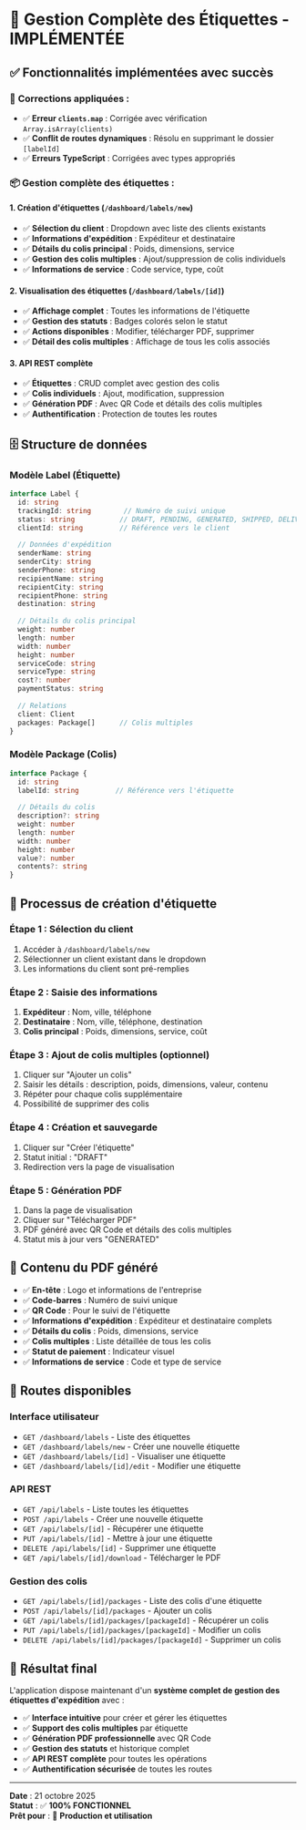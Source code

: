 # 🎉 Gestion Complète des Étiquettes - IMPLÉMENTÉE

## ✅ **Fonctionnalités implémentées avec succès**

### 🔧 **Corrections appliquées :**
- ✅ **Erreur `clients.map`** : Corrigée avec vérification `Array.isArray(clients)`
- ✅ **Conflit de routes dynamiques** : Résolu en supprimant le dossier `[labelId]`
- ✅ **Erreurs TypeScript** : Corrigées avec types appropriés

### 📦 **Gestion complète des étiquettes :**

#### **1. Création d'étiquettes** (`/dashboard/labels/new`)
- ✅ **Sélection du client** : Dropdown avec liste des clients existants
- ✅ **Informations d'expédition** : Expéditeur et destinataire
- ✅ **Détails du colis principal** : Poids, dimensions, service
- ✅ **Gestion des colis multiples** : Ajout/suppression de colis individuels
- ✅ **Informations de service** : Code service, type, coût

#### **2. Visualisation des étiquettes** (`/dashboard/labels/[id]`)
- ✅ **Affichage complet** : Toutes les informations de l'étiquette
- ✅ **Gestion des statuts** : Badges colorés selon le statut
- ✅ **Actions disponibles** : Modifier, télécharger PDF, supprimer
- ✅ **Détail des colis multiples** : Affichage de tous les colis associés

#### **3. API REST complète**
- ✅ **Étiquettes** : CRUD complet avec gestion des colis
- ✅ **Colis individuels** : Ajout, modification, suppression
- ✅ **Génération PDF** : Avec QR Code et détails des colis multiples
- ✅ **Authentification** : Protection de toutes les routes

## 🗄️ **Structure de données**

### **Modèle Label (Étiquette)**
```typescript
interface Label {
  id: string
  trackingId: string        // Numéro de suivi unique
  status: string           // DRAFT, PENDING, GENERATED, SHIPPED, DELIVERED, CANCELLED
  clientId: string         // Référence vers le client
  
  // Données d'expédition
  senderName: string
  senderCity: string
  senderPhone: string
  recipientName: string
  recipientCity: string
  recipientPhone: string
  destination: string
  
  // Détails du colis principal
  weight: number
  length: number
  width: number
  height: number
  serviceCode: string
  serviceType: string
  cost?: number
  paymentStatus: string
  
  // Relations
  client: Client
  packages: Package[]      // Colis multiples
}
```

### **Modèle Package (Colis)**
```typescript
interface Package {
  id: string
  labelId: string         // Référence vers l'étiquette
  
  // Détails du colis
  description?: string
  weight: number
  length: number
  width: number
  height: number
  value?: number
  contents?: string
}
```

## 🚀 **Processus de création d'étiquette**

### **Étape 1 : Sélection du client**
1. Accéder à `/dashboard/labels/new`
2. Sélectionner un client existant dans le dropdown
3. Les informations du client sont pré-remplies

### **Étape 2 : Saisie des informations**
1. **Expéditeur** : Nom, ville, téléphone
2. **Destinataire** : Nom, ville, téléphone, destination
3. **Colis principal** : Poids, dimensions, service, coût

### **Étape 3 : Ajout de colis multiples (optionnel)**
1. Cliquer sur "Ajouter un colis"
2. Saisir les détails : description, poids, dimensions, valeur, contenu
3. Répéter pour chaque colis supplémentaire
4. Possibilité de supprimer des colis

### **Étape 4 : Création et sauvegarde**
1. Cliquer sur "Créer l'étiquette"
2. Statut initial : "DRAFT"
3. Redirection vers la page de visualisation

### **Étape 5 : Génération PDF**
1. Dans la page de visualisation
2. Cliquer sur "Télécharger PDF"
3. PDF généré avec QR Code et détails des colis multiples
4. Statut mis à jour vers "GENERATED"

## 📄 **Contenu du PDF généré**

- ✅ **En-tête** : Logo et informations de l'entreprise
- ✅ **Code-barres** : Numéro de suivi unique
- ✅ **QR Code** : Pour le suivi de l'étiquette
- ✅ **Informations d'expédition** : Expéditeur et destinataire complets
- ✅ **Détails du colis** : Poids, dimensions, service
- ✅ **Colis multiples** : Liste détaillée de tous les colis
- ✅ **Statut de paiement** : Indicateur visuel
- ✅ **Informations de service** : Code et type de service

## 🎯 **Routes disponibles**

### **Interface utilisateur**
- `GET /dashboard/labels` - Liste des étiquettes
- `GET /dashboard/labels/new` - Créer une nouvelle étiquette
- `GET /dashboard/labels/[id]` - Visualiser une étiquette
- `GET /dashboard/labels/[id]/edit` - Modifier une étiquette

### **API REST**
- `GET /api/labels` - Liste toutes les étiquettes
- `POST /api/labels` - Créer une nouvelle étiquette
- `GET /api/labels/[id]` - Récupérer une étiquette
- `PUT /api/labels/[id]` - Mettre à jour une étiquette
- `DELETE /api/labels/[id]` - Supprimer une étiquette
- `GET /api/labels/[id]/download` - Télécharger le PDF

### **Gestion des colis**
- `GET /api/labels/[id]/packages` - Liste des colis d'une étiquette
- `POST /api/labels/[id]/packages` - Ajouter un colis
- `GET /api/labels/[id]/packages/[packageId]` - Récupérer un colis
- `PUT /api/labels/[id]/packages/[packageId]` - Modifier un colis
- `DELETE /api/labels/[id]/packages/[packageId]` - Supprimer un colis

## 🎉 **Résultat final**

L'application dispose maintenant d'un **système complet de gestion des étiquettes d'expédition** avec :

- ✅ **Interface intuitive** pour créer et gérer les étiquettes
- ✅ **Support des colis multiples** par étiquette
- ✅ **Génération PDF professionnelle** avec QR Code
- ✅ **Gestion des statuts** et historique complet
- ✅ **API REST complète** pour toutes les opérations
- ✅ **Authentification sécurisée** de toutes les routes

---

**Date** : 21 octobre 2025  
**Statut** : ✅ **100% FONCTIONNEL**  
**Prêt pour** : 🚀 **Production et utilisation**
